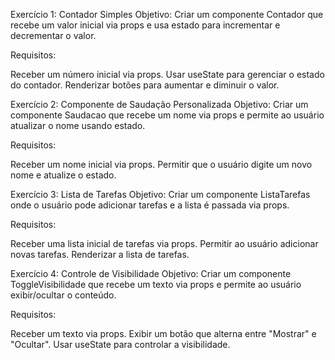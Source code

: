 Exercício 1: Contador Simples
Objetivo: Criar um componente Contador que recebe um valor inicial via props e usa estado para incrementar e decrementar o valor.

Requisitos:

Receber um número inicial via props.
Usar useState para gerenciar o estado do contador.
Renderizar botões para aumentar e diminuir o valor.

Exercício 2: Componente de Saudação Personalizada
Objetivo: Criar um componente Saudacao que recebe um nome via props e permite ao usuário atualizar o nome usando estado.

Requisitos:

Receber um nome inicial via props.
Permitir que o usuário digite um novo nome e atualize o estado.

Exercício 3: Lista de Tarefas
Objetivo: Criar um componente ListaTarefas onde o usuário pode adicionar tarefas e a lista é passada via props.

Requisitos:

Receber uma lista inicial de tarefas via props.
Permitir ao usuário adicionar novas tarefas.
Renderizar a lista de tarefas.

Exercício 4: Controle de Visibilidade
Objetivo: Criar um componente ToggleVisibilidade que recebe um texto via props e permite ao usuário exibir/ocultar o conteúdo.

Requisitos:

Receber um texto via props.
Exibir um botão que alterna entre "Mostrar" e "Ocultar".
Usar useState para controlar a visibilidade.
